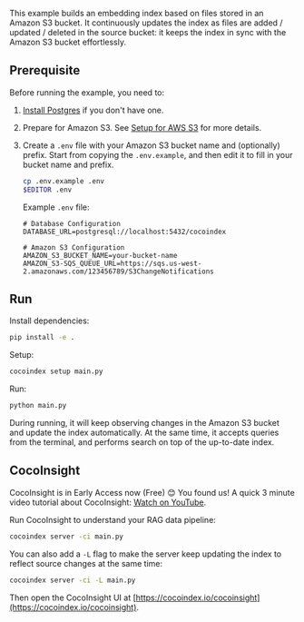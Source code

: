 This example builds an embedding index based on files stored in an Amazon S3 bucket.
It continuously updates the index as files are added / updated / deleted in the source bucket:
it keeps the index in sync with the Amazon S3 bucket effortlessly.

## Prerequisite

Before running the example, you need to:

1.  [Install Postgres](https://cocoindex.io/docs/getting_started/installation#-install-postgres) if you don't have one.

2.  Prepare for Amazon S3.
    See [Setup for AWS S3](https://cocoindex.io/docs/ops/sources#setup-for-amazon-s3) for more details.

3.  Create a `.env` file with your Amazon S3 bucket name and (optionally) prefix.
    Start from copying the `.env.example`, and then edit it to fill in your bucket name and prefix.

    ```bash
    cp .env.example .env
    $EDITOR .env
    ```

    Example `.env` file:
    ```
    # Database Configuration
    DATABASE_URL=postgresql://localhost:5432/cocoindex

    # Amazon S3 Configuration
    AMAZON_S3_BUCKET_NAME=your-bucket-name
    AMAZON_S3-SQS_QUEUE_URL=https://sqs.us-west-2.amazonaws.com/123456789/S3ChangeNotifications
    ```

## Run

Install dependencies:

```sh
pip install -e .
```

Setup:

```sh
cocoindex setup main.py
```

Run:

```sh
python main.py
```

During running, it will keep observing changes in the Amazon S3 bucket and update the index automatically.
At the same time, it accepts queries from the terminal, and performs search on top of the up-to-date index.


## CocoInsight
CocoInsight is in Early Access now (Free) 😊 You found us! A quick 3 minute video tutorial about CocoInsight: [Watch on YouTube](https://youtu.be/ZnmyoHslBSc?si=pPLXWALztkA710r9).

Run CocoInsight to understand your RAG data pipeline:

```sh
cocoindex server -ci main.py
```

You can also add a `-L` flag to make the server keep updating the index to reflect source changes at the same time:

```sh
cocoindex server -ci -L main.py
```

Then open the CocoInsight UI at [https://cocoindex.io/cocoinsight](https://cocoindex.io/cocoinsight).
